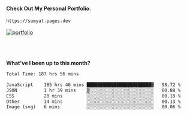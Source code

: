 #### Check Out My Personal Portfolio.
````bash
https://sumyat.pages.dev
````

<a href='https://sumyat.pages.dev/'>
    <img src='https://github.com/sumyat-aung/sumyat-aung/assets/108873224/c9b4f2be-c585-4dd3-84e1-692c3854a6d8' alt='portfolio' align='center' />
</a>


<br />
<br />


<br />
<br />

**What've I been up to this month?**

<!--START_SECTION:waka-->

```txt
Total Time: 187 hrs 56 mins

JavaScript    185 hrs 46 mins ████████████████████████▓   98.72 %
JSON          1 hr 39 mins    ▒░░░░░░░░░░░░░░░░░░░░░░░░   00.88 %
CSS           20 mins         ░░░░░░░░░░░░░░░░░░░░░░░░░   00.18 %
Other         14 mins         ░░░░░░░░░░░░░░░░░░░░░░░░░   00.13 %
Image (svg)   6 mins          ░░░░░░░░░░░░░░░░░░░░░░░░░   00.06 %
```

<!--END_SECTION:waka-->




